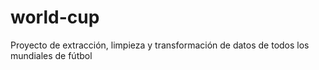 # world-cup
Proyecto de extracción, limpieza y transformación de datos de todos los mundiales de fútbol
